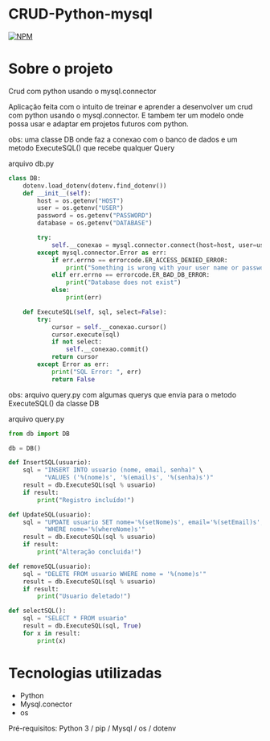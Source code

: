 # CRUD-Python-mysql
[![NPM](https://img.shields.io/npm/l/react)](https://github.com/vitorgesteira/exemplo-readme/edit/master/README.md)

# Sobre o projeto
Crud com python usando o mysql.connector

Aplicação feita com o intuito de treinar e aprender a desenvolver um crud com python usando o mysql.connector.
E tambem ter um modelo onde possa usar e adaptar em projetos futuros com python.

obs: uma classe DB onde faz a conexao com o banco de dados e um metodo ExecuteSQL() que recebe qualquer Query 

arquivo db.py
```python
class DB:
    dotenv.load_dotenv(dotenv.find_dotenv())
    def __init__(self):
        host = os.getenv("HOST")
        user = os.getenv("USER")
        password = os.getenv("PASSWORD")
        database = os.getenv("DATABASE")

        try:
            self.__conexao = mysql.connector.connect(host=host, user=user, password=password, database=database)
        except mysql.connector.Error as err:
            if err.errno == errorcode.ER_ACCESS_DENIED_ERROR:
                print("Something is wrong with your user name or password")
            elif err.errno == errorcode.ER_BAD_DB_ERROR:
                print("Database does not exist")
            else:
                print(err)

    def ExecuteSQL(self, sql, select=False):
        try:
            cursor = self.__conexao.cursor()
            cursor.execute(sql)
            if not select:
                self.__conexao.commit()
            return cursor
        except Error as err:
            print("SQL Error: ", err)
            return False

```

obs: arquivo query.py com algumas querys que envia para o metodo ExecuteSQL() da classe DB

arquivo query.py
```python
from db import DB

db = DB()

def InsertSQL(usuario):
    sql = "INSERT INTO usuario (nome, email, senha)" \
          "VALUES ('%(nome)s', '%(email)s', '%(senha)s')"
    result = db.ExecuteSQL(sql % usuario)
    if result:
        print("Registro incluído!")

def UpdateSQL(usuario):
    sql = "UPDATE usuario SET nome='%(setNome)s', email='%(setEmail)s', senha='%(setSenha)s' " \
          "WHERE nome='%(whereNome)s'"
    result = db.ExecuteSQL(sql % usuario)
    if result:
        print("Alteração concluida!")

def removeSQL(usuario):
    sql = "DELETE FROM usuario WHERE nome = '%(nome)s'"
    result = db.ExecuteSQL(sql % usuario)
    if result:
        print("Usuario deletado!")

def selectSQL():
    sql = "SELECT * FROM usuario"
    result = db.ExecuteSQL(sql, True)
    for x in result:
        print(x)
```



# Tecnologias utilizadas
- Python
- Mysql.conector
- os

Pré-requisitos: Python 3 / pip / Mysql / os / dotenv
